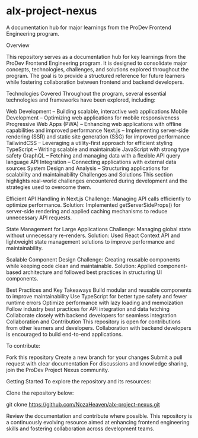 # alx-project-nexus
A documentation hub for major learnings from the ProDev Frontend Engineering program.

Overview

This repository serves as a documentation hub for key learnings from the ProDev Frontend Engineering program. It is designed to consolidate major concepts, technologies, challenges, and solutions explored throughout the program. The goal is to provide a structured reference for future learners while fostering collaboration between frontend and backend developers.

Technologies Covered
Throughout the program, several essential technologies and frameworks have been explored, including:

Web Development – Building scalable, interactive web applications
Mobile Development – Optimizing web applications for mobile responsiveness
Progressive Web Apps (PWA) – Enhancing web applications with offline capabilities and improved performance
Next.js – Implementing server-side rendering (SSR) and static site generation (SSG) for improved performance
TailwindCSS – Leveraging a utility-first approach for efficient styling
TypeScript – Writing scalable and maintainable JavaScript with strong type safety
GraphQL – Fetching and managing data with a flexible API query language
API Integration – Connecting applications with external data sources
System Design and Analysis – Structuring applications for scalability and maintainability
Challenges and Solutions
This section highlights real-world challenges encountered during development and the strategies used to overcome them.

Efficient API Handling in Next.js
Challenge: Managing API calls efficiently to optimize performance.
Solution: Implemented getServerSideProps() for server-side rendering and applied caching mechanisms to reduce unnecessary API requests.

State Management for Large Applications
Challenge: Managing global state without unnecessary re-renders.
Solution: Used React Context API and lightweight state management solutions to improve performance and maintainability.

Scalable Component Design
Challenge: Creating reusable components while keeping code clean and maintainable.
Solution: Applied component-based architecture and followed best practices in structuring UI components.

Best Practices and Key Takeaways
Build modular and reusable components to improve maintainability
Use TypeScript for better type safety and fewer runtime errors
Optimize performance with lazy loading and memoization
Follow industry best practices for API integration and data fetching
Collaborate closely with backend developers for seamless integration
Collaboration and Contribution
This repository is open for contributions from other learners and developers. Collaboration with backend developers is encouraged to build end-to-end applications.

To contribute:

Fork this repository
Create a new branch for your changes
Submit a pull request with clear documentation
For discussions and knowledge sharing, join the ProDev Project Nexus community.

Getting Started
To explore the repository and its resources:

Clone the repository below:

git clone https://github.com/NozaHeaven/alx-project-nexus.git

Review the documentation and contribute where possible.
This repository is a continuously evolving resource aimed at enhancing frontend engineering skills and fostering collaboration across development teams.
